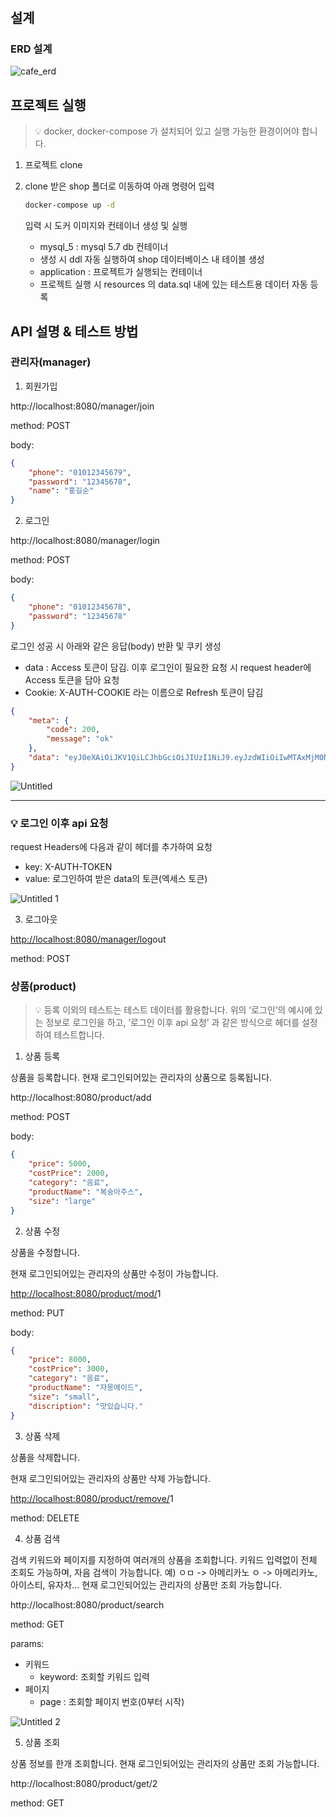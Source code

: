 # 

## 설계

### ERD 설계
![cafe_erd](https://github.com/ksan41/pj_smallCafe/assets/58001871/6d085180-5742-4a7a-a9c4-7fb6d3f68d33)


## 프로젝트 실행

> 💡 docker, docker-compose 가 설치되어 있고 실행 가능한 환경이어야 합니다.
> 

1. 프로젝트 clone
2. clone 받은 shop 폴더로 이동하여 아래 명령어 입력
    
    ```bash
    docker-compose up -d
    ```
    
    입력 시 도커 이미지와 컨테이너 생성 및 실행
    
    - mysql_5 : mysql 5.7 db 컨테이너
    - 생성 시 ddl 자동 실행하여 shop 데이터베이스 내 테이블 생성
    - application : 프로젝트가 실행되는 컨테이너
    - 프로젝트 실행 시 resources 의 data.sql 내에 있는 테스트용 데이터 자동 등록

## API 설명 & 테스트 방법

### 관리자(manager)

1. 회원가입

http://localhost:8080/manager/join

method: POST

body: 

```json
{
    "phone": "01012345679",
    "password": "12345678",
    "name": "홍길순"
}
```

2. 로그인

http://localhost:8080/manager/login

method: POST

body: 

```json
{
    "phone": "01012345678",
    "password": "12345678"
}
```

로그인 성공 시 아래와 같은 응답(body) 반환 및 쿠키 생성

- data : Access 토큰이 담김. 이후 로그인이 필요한 요청 시 request header에 Access 토큰을 담아 요청
- Cookie: X-AUTH-COOKIE 라는 이름으로 Refresh 토큰이 담김

```json
{
    "meta": {
        "code": 200,
        "message": "ok"
    },
    "data": "eyJ0eXAiOiJKV1QiLCJhbGciOiJIUzI1NiJ9.eyJzdWIiOiIwMTAxMjM0NTY3OCIsImlhdCI6MTcwNzcyMDIyMiwiZXhwIjoxNzA3NzIzODIyfQ.ISmLjzJ6gQqWO1Ovr7N5nfNJsT4MY2cMX4leO03Jk54"
}
```
![Untitled](https://github.com/ksan41/p_project/assets/58001871/a9ae53b0-6281-438a-93f7-d645e6e3e274)

---

### 💡 로그인 이후 api 요청

request Headers에 다음과 같이 헤더를 추가하여 요청

- key: X-AUTH-TOKEN
- value: 로그인하여 받은 data의 토큰(엑세스 토큰)

![Untitled 1](https://github.com/ksan41/p_project/assets/58001871/8a515fa3-8f07-4901-a486-828b795611e1)


3. 로그아웃

[http://localhost:8080/manager/lo](http://localhost:8080/manager/login)gout

method: POST

### 상품(product)

> 💡 등록 이외의 테스트는 테스트 데이터를 활용합니다.
위의 ‘로그인’의 예시에 있는 정보로 로그인을 하고,
’로그인 이후 api 요청’ 과 같은 방식으로 헤더를 설정하여 테스트합니다.
> 

1. 상품 등록

상품을 등록합니다.
현재 로그인되어있는 관리자의 상품으로 등록됩니다.

http://localhost:8080/product/add

method: POST

body:

```json
{
    "price": 5000,
    "costPrice": 2000,
    "category": "음료",
    "productName": "복숭아주스",
    "size": "large"
}
```

2. 상품 수정

상품을 수정합니다.

현재 로그인되어있는 관리자의 상품만 수정이 가능합니다.

[http://localhost:8080/product/mod/](http://localhost:8080/product/mod/2)1

method: PUT

body:

```json
{
    "price": 8000,
    "costPrice": 3000,
    "category": "음료",
    "productName": "자몽에이드",
    "size": "small",
    "discription": "맛있습니다."
}
```

3. 상품 삭제

상품을 삭제합니다.

현재 로그인되어있는 관리자의 상품만 삭제 가능합니다.

[http://localhost:8080/product/remove/](http://localhost:8080/product/remove/2)1

method: DELETE

4. 상품 검색

검색 키워드와 페이지를 지정하여 여러개의 상품을 조회합니다.
키워드 입력없이 전체 조회도 가능하며, 자음 검색이 가능합니다. 예) ㅇㅁ -> 아메리카노 ㅇ -> 아메리카노, 아이스티, 유자차...
현재 로그인되어있는 관리자의 상품만 조회 가능합니다.

http://localhost:8080/product/search

method: GET

params:

- 키워드
    - keyword: 조회할 키워드 입력
- 페이지
    - page : 조회할 페이지 번호(0부터 시작)

![Untitled 2](https://github.com/ksan41/p_project/assets/58001871/b5e2015f-9ec7-4f85-9288-d21f6b2d1c0f)


5. 상품 조회

상품 정보를 한개 조회합니다.
현재 로그인되어있는 관리자의 상품만 조회 가능합니다.

http://localhost:8080/product/get/2

method: GET
